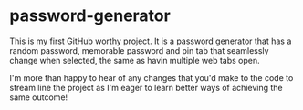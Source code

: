 # password-generator

This is my first GitHub worthy project. It is a password generator that has a random password, memorable password and pin tab that seamlessly change when selected, the same as havin multiple web tabs open.

I'm more than happy to hear of any changes that you'd make to the code to stream line the project as I'm eager to learn better ways of achieving the same outcome!

